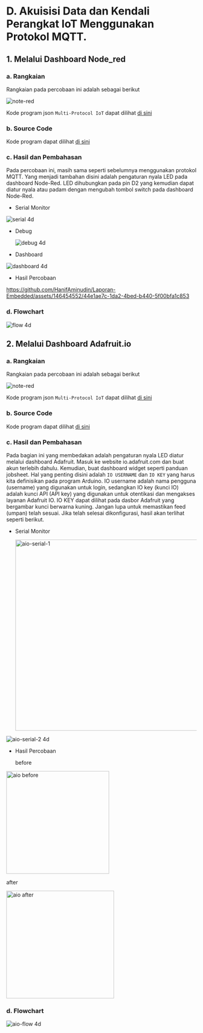 # D. Akuisisi Data dan Kendali Perangkat IoT Menggunakan Protokol MQTT.

## 1. Melalui Dashboard Node_red

### a. Rangkaian
Rangkaian pada percobaan ini adalah sebagai berikut


![note-red](https://github.com/HanifAminudin/Laporan-Embedded/assets/146454552/c360f359-8631-4102-b926-8d0b5c842763)

Kode program json `Multi-Protocol IoT` dapat dilihat <a href="../program.json">di sini</a>

### b. Source Code
Kode program dapat dilihat <a href="4d_led.ino">di sini</a>

### c. Hasil dan Pembahasan
Pada percobaan ini, masih sama seperti sebelumnya menggunakan protokol MQTT. Yang menjadi tambahan disini adalah pengaturan nyala LED pada dashboard Node-Red.
LED dihubungkan pada pin D2 yang kemudian dapat diatur nyala atau padam dengan mengubah tombol switch pada dashboard Node-Red.

- Serial Monitor
 

![serial 4d](https://github.com/HanifAminudin/Laporan-Embedded/assets/146454552/ead3acfd-6637-4d54-a65d-d6464679bc6a)


- Debug
  
  ![debug 4d](https://github.com/HanifAminudin/Laporan-Embedded/assets/146454552/6e456b0a-f7a4-41b6-bf0f-f187581ba30a)

- Dashboard
  
![dashboard 4d](https://github.com/HanifAminudin/Laporan-Embedded/assets/146454552/e9ee9cf7-d517-410b-827c-a9a545434553)

- Hasil Percobaan

https://github.com/HanifAminudin/Laporan-Embedded/assets/146454552/44e1ae7c-1da2-4bed-b440-5f00bfa1c853

### d. Flowchart





![flow 4d](https://github.com/HanifAminudin/Laporan-Embedded/assets/146454552/5cc9985c-9065-467c-9732-93da2546af80)

## 2. Melalui Dashboard Adafruit.io

### a. Rangkaian
Rangkaian pada percobaan ini adalah sebagai berikut

![note-red](https://github.com/HanifAminudin/Laporan-Embedded/assets/146454552/c360f359-8631-4102-b926-8d0b5c842763)

Kode program json `Multi-Protocol IoT` dapat dilihat <a href="../program.json">di sini</a>

### b. Source Code
Kode program dapat dilihat <a href="4d_adafruit/4d_adafruit.ino">di sini</a>

### c. Hasil dan Pembahasan
Pada bagian ini yang membedakan adalah pengaturan nyala LED diatur melalui dashboard Adafruit. Masuk ke website io.adafruit.com dan buat akun terlebih dahulu.
Kemudian, buat dashboard widget seperti panduan jobsheet. Hal yang penting disini adalah `IO USERNAME` dan `IO KEY` yang harus kita definisikan pada program Arduino.
IO username adalah nama pengguna (username) yang digunakan untuk login, sedangkan IO key (kunci IO) adalah kunci API (API key) yang digunakan untuk otentikasi dan mengakses layanan Adafruit IO.
IO KEY dapat dilihat pada dasbor Adafruit yang bergambar kunci berwarna kuning. Jangan lupa untuk memastikan feed (umpan) telah sesuai. Jika telah selesai dikonfigurasi, hasil akan terlihat seperti berikut.

- Serial Monitor
  
    <img width="506" alt="aio-serial-1" src="https://github.com/HanifAminudin/Laporan-Embedded/assets/146454552/2175ad9b-7f19-403e-8f1f-249ad0d2cf2c">
  
 ![aio-serial-2 4d](https://github.com/HanifAminudin/Laporan-Embedded/assets/146454552/ec1ae3ed-d377-4d60-b3ec-dd340622263d)

- Hasil Percobaan
  
  before
  
<img width="272" alt="aio before " src="https://github.com/HanifAminudin/Laporan-Embedded/assets/146454552/db7abbc0-a735-4427-82aa-c8ec0615792e">

  after

 <img width="285" alt="aio after " src="https://github.com/HanifAminudin/Laporan-Embedded/assets/146454552/8bb0605c-9ce1-4168-b3e5-b9c07e3a4d70">


### d. Flowchart

![aio-flow 4d](https://github.com/HanifAminudin/Laporan-Embedded/assets/146454552/573d7e46-667d-4a63-b33c-ca9165efb32a)
